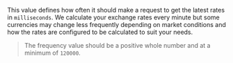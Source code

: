 This value defines how often it should make a request to get the latest rates in `milliseconds`. We calculate your 
exchange rates every  minute but some currencies may change less frequently depending on market conditions and how the 
rates are configured to be calculated to suit your needs.

> The frequency value should be a positive whole number and at a minimum of `120000`.
